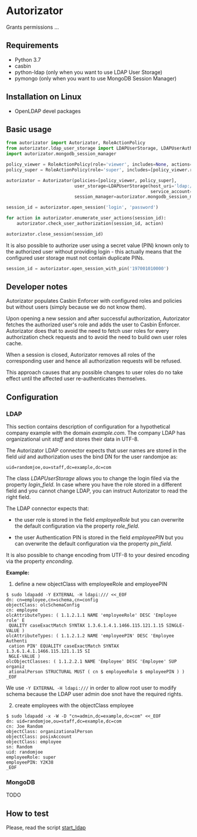 # Autorizator

Grants permissions ...

## Requirements

 - Python 3.7
 - casbin
 - python-ldap (only when you want to use LDAP User Storage)
 - pymongo (only when you want to use MongoDB Session Manager)

## Installation on Linux

 - OpenLDAP devel packages

## Basic usage

```python
from autorizator import Autorizator, RoleActionPolicy
from autorizator.ldap_user_storage import LDAPUserStorage, LDAPUserAuth
import autorizator.mongodb_session_manager

policy_viewer = RoleActionPolicy(role='viewer', includes=None, actions=['open', 'list'])
policy_super = RoleActionPolicy(role='super', includes=[policy_viewer.role], actions=['add', 'remove'])

autorizator = Autorizator(policies=[policy_viewer, policy_super],
                          user_storage=LDAPUserStorage(host_uri='ldap://172.17.0.2', org_unit='People', domain='example.com',
                                                       service_account=LDAPUserAuth('admin', 'password'))
                          session_manager=autorizator.mongodb_session_manager.from_connection_string('172.17.0.3', 'auditing'))

session_id = autorizator.open_session('login', 'password')

for action in autorizator.enumerate_user_actions(session_id):
    autorizator.check_user_authorization(session_id, action)

autorizator.close_session(session_id)
```

It is also possible to authorize user using a secret value (PIN) known only to
the authorized user without providing login - this actually means that
the configured user storage must not contain duplicate PINs.

```python
session_id = autorizator.open_session_with_pin('197001010000')
```

## Developer notes

Autorizator populates Casbin Enforcer with configured roles and policies but
without users (simply because we do not know them).

Upon opening a new session and after successful authorization, Autorizator
fetches the authorized user's role and adds the user to Casbin Enforcer.
Autorizator does that to avoid the need to fetch user roles for every
authorization check requests and to avoid the need to build own user roles
cache.

When a session is closed, Autorizator removes all roles of the corresponding
user and hence all authorization requests will be refused.

This approach causes that any possible changes to user roles do no take effect
until the affected user re-authenticates themselves.

## Configuration

### LDAP

This section contains description of configuration for a hypothetical company
example with the domain *example.com*. The company LDAP has organizational unit
*staff* and stores their data in UTF-8.

The Autorizator LDAP connector expects that user names are stored in
the field *uid* and authorization uses the bind DN for the user randomjoe
as:

    uid=randomjoe,ou=staff,dc=example,dc=com

The class *LDAPUserStorage* allows you to change the login filed via
the property *login_field*. In case where you have the role stored
in a different field and you cannot change LDAP, you can instruct Autorizator
to read the right field.

The LDAP connector expects that:

- the user role is stored in the field *employeeRole* but you can overwrite the
  default configuration via the property *role_field*.

- the user Authentication PIN is stored in the field *employeePIN*
  but you can overwrite the default configuration via the property *pin_field*.

It is also possible to change encoding from UTF-8 to your desired 
encoding via the property *enconding*.

**Example:**

1. define a new objectClass with employeeRole and employeePIN

```
$ sudo ldapadd -Y EXTERNAL -H ldapi:/// <<_EOF
dn: cn=employee,cn=schema,cn=config
objectClass: olcSchemaConfig
cn: employee
olcAttributeTypes: ( 1.1.2.1.1 NAME 'employeeRole' DESC 'Employee role' E
 QUALITY caseExactMatch SYNTAX 1.3.6.1.4.1.1466.115.121.1.15 SINGLE-VALUE )
olcAttributeTypes: ( 1.1.2.1.2 NAME 'employeePIN' DESC 'Employee Authenti
 cation PIN' EQUALITY caseExactMatch SYNTAX 1.3.6.1.4.1.1466.115.121.1.15 SI
 NGLE-VALUE )
olcObjectClasses: ( 1.1.2.2.1 NAME 'Employee' DESC 'Employee' SUP organiz
 ationalPerson STRUCTURAL MUST ( cn $ employeeRole $ employeePIN ) )
_EOF
```

We use `-Y EXTERNAL -H ldapi:///` in order to allow root user to modify
schema because the LDAP user admin doe snot have the required rights.

2. create employees with the objectClass employee

```
$ sudo ldapadd -x -W -D "cn=admin,dc=example,dc=com" <<_EOF
dn: uid=randomjoe,ou=staff,dc=example,dc=com
cn: Joe Random
objectClass: organizationalPerson
objectClass: posixAccount
objectClass: employee
sn: Random
uid: randomjoe
employeeRole: super
employeePIN: Y2K38
_EOF
```

### MongoDB

TODO

## How to test

Please, read the script [start_ldap](tests/system/start_ldap)
